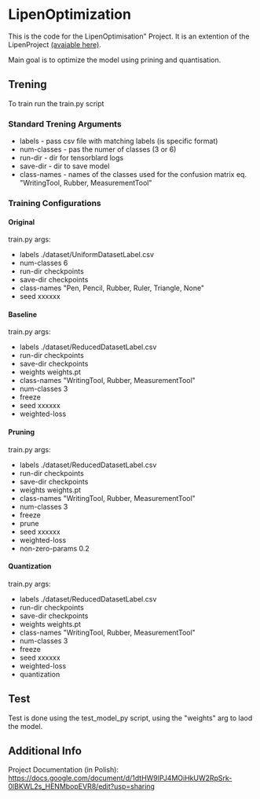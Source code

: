 # LipenOptimization
 This is the code for the LipenOptimisation" Project. It is an extention of the LipenProject  <a href="https://github.com/theATM/LipenProject"> (avaiable here)</a>.

 Main goal is to optimize the model using prining and quantisation.


## Trening 
To train run the train.py script

### Standard Trening Arguments
* labels -  pass csv file with matching labels (is specific format)
* num-classes - pas the numer of classes (3 or 6)
* run-dir - dir for tensorblard logs
* save-dir - dir to save model
* class-names - names of the classes used for the confusion matrix  eq. "WritingTool, Rubber, MeasurementTool"

### Training Configurations

#### Original
train.py args:
* labels ./dataset/UniformDatasetLabel.csv
* num-classes 6
* run-dir checkpoints
* save-dir checkpoints
* class-names "Pen, Pencil, Rubber, Ruler, Triangle, None"
* seed xxxxxx


#### Baseline
train.py args:
* labels ./dataset/ReducedDatasetLabel.csv
* run-dir checkpoints
* save-dir checkpoints
* weights weights.pt
* class-names "WritingTool, Rubber, MeasurementTool"
* num-classes 3
* freeze
* seed xxxxxx
* weighted-loss


#### Pruning
train.py args:
* labels ./dataset/ReducedDatasetLabel.csv
* run-dir checkpoints
* save-dir checkpoints
* weights weights.pt
* class-names "WritingTool, Rubber, MeasurementTool"
* num-classes 3
* freeze
* prune
* seed xxxxxx
* weighted-loss
* non-zero-params 0.2

#### Quantization
train.py args:
* labels ./dataset/ReducedDatasetLabel.csv
* run-dir checkpoints
* save-dir checkpoints
* weights weights.pt
* class-names "WritingTool, Rubber, MeasurementTool" 
* num-classes 3
* freeze
* seed xxxxxx
* weighted-loss
* quantization


## Test
Test is done using the test_model_py script, using the "weights" arg to laod the model.


## Additional Info

Project Documentation (in Polish):
https://docs.google.com/document/d/1dtHW9IPJ4MOiHkUW2RpSrk-0lBKWL2s_HENMbopEVR8/edit?usp=sharing
